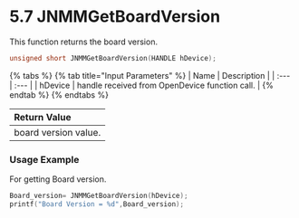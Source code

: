 # 5.7	JNMMGetBoardVersion

This function returns the board version.

```c
unsigned short JNMMGetBoardVersion(HANDLE hDevice);
```

{% tabs %}
{% tab title="Input Parameters" %}
| Name | Description |
| :--- | :--- |
| hDevice | handle received from OpenDevice function call. |
{% endtab %}
{% endtabs %}

| Return Value |
| :--- |
| board version value. |

### Usage Example

For getting Board version.

```c
Board_version= JNMMGetBoardVersion(hDevice);
printf("Board Version = %d",Board_version);
```

